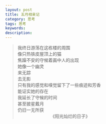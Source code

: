 ```yaml
---
layout: post
title: 五月相亲记
category: 思考
tags: 思考
keywords: 
description: 
---
```


>我终日游荡在这栋楼的周围  
>像只热铁皮屋顶上的猫  
>焦躁不安的守候着画中人的出现  
>她像一个幽灵  
>来无踪  
>去无影  
>只有我的感觉和嗅觉留下了一些痕迹和芳香  
>能证实她的存在  
>我延长了守候的时间  
>甚至披星戴月  
>仍旧一无所获  
> 　　　　　　　　《阳光灿烂的日子》


